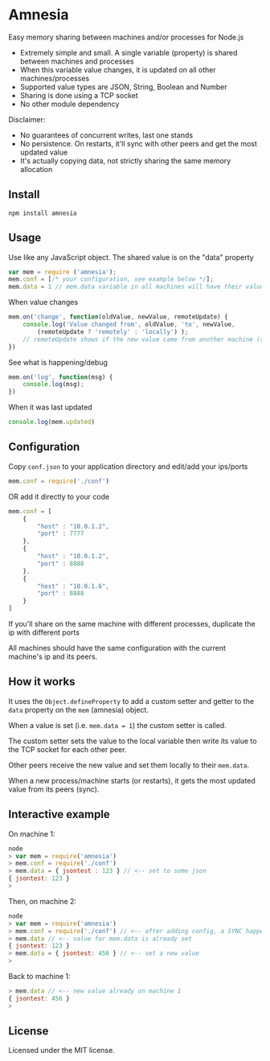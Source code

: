 # Amnesia

Easy memory sharing between machines and/or processes for Node.js

* Extremely simple and small. A single variable (property) is shared between machines and processes
* When this variable value changes, it is updated on all other machines/processes
* Supported value types are JSON, String, Boolean and Number
* Sharing is done using a TCP socket
* No other module dependency

Disclaimer:

* No guarantees of concurrent writes, last one stands
* No persistence. On restarts, it'll sync with other peers and get the most updated value
* It's actually copying data, not strictly sharing the same memory allocation

## Install

```
npm install amnesia
```

## Usage

Use like any JavaScript object. The shared value is on the "data" property
```js
var mem = require ('amnesia');
mem.conf = [/* your configuration, see example below */];
mem.data = 1 // mem.data variable in all machines will have their value set to 1

```

When value changes
```js
mem.on('change', function(oldValue, newValue, remoteUpdate) {
	console.log('Value changed from', oldValue, 'to', newValue,
		(remoteUpdate ? 'remotely' : 'locally') );
	// remoteUpdate shows if the new value came from another machine (set remotely)
})
```

See what is happening/debug
```js
mem.on('log', function(msg) {
	console.log(msg);
})
```

When it was last updated
```js
console.log(mem.updated)
```

## Configuration

Copy `conf.json` to your application directory and edit/add your ips/ports
```js
mem.conf = require('./conf')
```

OR add it directly to your code

```js
mem.conf = [
	{
		"host" : "10.0.1.2",
		"port" : 7777
	},
	{
		"host" : "10.0.1.2",
		"port" : 8888
	},
	{
		"host" : "10.0.1.6",
		"port" : 8888
	}
]
```

If you'll share on the same machine with different processes, duplicate the ip with different ports

All machines should have the same configuration with the current machine's ip and its peers.

## How it works
It uses the `Object.defineProperty` to add a custom setter and getter to the `data` property on the `mem` (amnesia) object.

When a value is set (i.e. `mem.data = 1`) the custom setter is called.

The custom setter sets the value to the local variable then write its value to the TCP socket for each other peer.

Other peers receive the new value and set them locally to their `mem.data`.

When a new process/machine starts (or restarts), it gets the most updated value from its peers (sync).


## Interactive example
On machine 1:
```js
node
> var mem = require('amnesia')
> mem.conf = require('./conf')
> mem.data = { jsontest : 123 } // <-- set to some json
{ jsontest: 123 }
>
```

Then, on machine 2:
```js
node
> var mem = require('amnesia')
> mem.conf = require('./conf') // <-- after adding config, a SYNC happens
> mem.data // <-- value for mem.data is already set
{ jsontest: 123 }
> mem.data = { jsontest: 456 } // <-- set a new value
>
```

Back to machine 1:
```js
> mem.data // <-- new value already on machine 1
{ jsontest: 456 }
>
```


## License

Licensed under the MIT license.